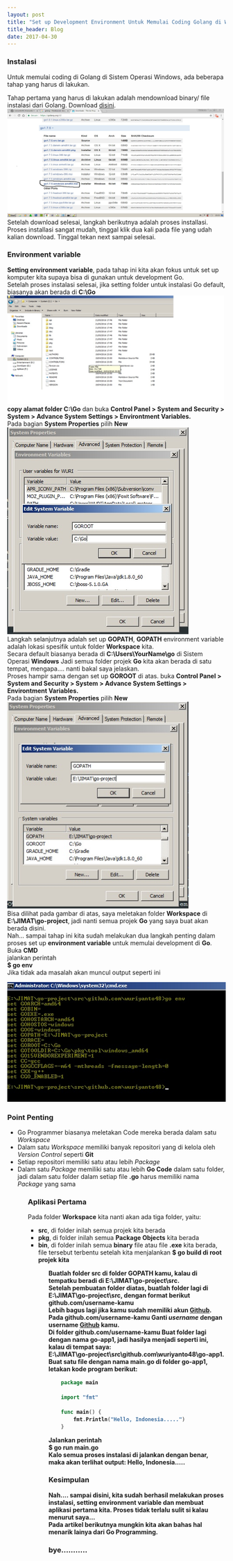```yaml
---
layout: post
title: "Set up Development Environment Untuk Memulai Coding Golang di Windows"
title_header: Blog
date: 2017-04-30
---
```


<h3>Instalasi</h3>
<p>
Untuk memulai coding di Golang di Sistem Operasi Windows, ada beberapa tahap yang harus di lakukan.
</p>
<p>
Tahap pertama yang harus di lakukan adalah mendownload binary/ file instalasi dari Golang. Download <a href="https://golang.org/dl/">disini</a>.<br>
<img src="/assets/img/posts/2017-04-30-set-up-golang-windows-1.jpg" width="500" height="250"/><br>
Setelah download selesai, langkah berikutnya adalah proses installasi. Proses installasi sangat mudah, tinggal klik dua kali pada file yang udah kalian download.
Tinggal tekan next sampai selesai.
</p>

<h3>Environment variable</h3>
<p>
<b>Setting environment variable</b>, pada tahap ini kita akan fokus untuk set up komputer kita supaya bisa di gunakan untuk development Go.<br>
Setelah proses instalasi selesai, jika setting folder untuk instalasi Go default, biasanya akan berada di <b>C:\Go</b> <br>
<img src="/assets/img/posts/2017-04-30-set-up-golang-windows-2.jpg" width="500" height="250"/><br>
<b>copy alamat folder C:\Go</b> dan buka <b>Control Panel > System and Security > System > Advance System Settings > Environtment Variables.</b><br>
Pada bagian <b>System Properties</b> pilih <b>New</b><br>
<img src="/assets/img/posts/2017-04-30-set-up-golang-windows-3.jpg" width="418" height="477"/><br>
Langkah selanjutnya adalah set up <b>GOPATH</b>, <b>GOPATH</b> environment variable adalah lokasi spesifik untuk folder <b>Workspace</b> kita.<br>
Secara default biasanya berada di <b>C:\Users\YourName\go</b> di Sistem Operasi <b>Windows</b>
Jadi semua folder projek <b>Go</b> kita akan berada di satu tempat, mengapa.... nanti bakal saya jelaskan.<br>
Proses hampir sama dengan set up  <b>GOROOT</b> di atas. buka <b>Control Panel > System and Security > System > Advance System Settings > Environtment Variables.</b><br>
Pada bagian <b>System Properties</b> pilih <b>New</b><br>
<img src="/assets/img/posts/2017-04-30-set-up-golang-windows-4.jpg" width="418" height="477"/><br>
Bisa dilihat pada gambar di atas, saya meletakan folder <b>Workspace</b> di <b>E:\JIMAT\go-project</b>, jadi nanti semua projek <b>Go</b> yang saya buat akan berada disini.<br> 
Nah... sampai tahap ini kita sudah melakukan dua langkah penting dalam proses set up <b>environment variable</b> untuk memulai development di <b>Go</b>.<br>
Buka <b>CMD</b><br>
jalankan perintah<br>
<b> $ go env </b><br>
Jika tidak ada masalah akan muncul output seperti ini<br>
</p>
<img src="/assets/img/posts/2017-04-30-set-up-golang-windows-5.jpg" width="520" height="276"/><br>


<h3>Point Penting</h3>
<ul>
<li>Go Programmer biasanya meletakan Code mereka berada dalam satu <i>Workspace</i></li>
<li>Dalam satu <i>Workspace</i> memiliki banyak repositori yang di kelola oleh <i>Version Control</i> seperti <b>Git</b></li>
<li>Setiap repositori memiliki satu atau lebih <i>Package</i></li>
<li>Dalam satu <i>Package</i> memiliki satu atau lebih <b>Go Code</b> dalam satu folder, jadi dalam satu folder dalam setiap file <b>.go</b> harus memiliki nama <i>Package</i> yang sama</li>
<ul>

<h3>Aplikasi Pertama</h3>
<p>
Pada folder <b>Workspace</b> kita nanti akan ada tiga folder, yaitu: <br>
</p>
<ul>
<li><b>src</b>, di folder inilah semua projek kita berada</li>
<li><b>pkg</b>, di folder inilah semua <b>Package Objects</b> kita berada</li>
<li><b>bin</b>, di folder inilah semua <b>binary</b> file atau file <b>.exe</b> kita berada, file tersebut terbentu setelah kita menjalankan <b>$ go build<b/> di root projek kita</li>
<ul>

<p>
Buatlah folder <b>src</b> di folder <b>GOPATH</b> kamu, kalau di tempatku beradi di <b>E:\JIMAT\go-project\src</b>.<br>
Setelah pembuatan folder diatas, buatlah folder lagi di <b>E:\JIMAT\go-project\src</b>, dengan format berikut <b>github.com/username-kamu</b><br>
Lebih bagus lagi jika kamu sudah memiliki akun <a href="https://github.com/">Github</a>.<br>
Pada <b>github.com/username-kamu</b> Ganti <i>username</i> dengan username <a href="https://github.com/">Github</a> kamu.<br>
Di folder <b>github.com/username-kamu</b> Buat folder lagi dengan nama <b>go-app1</b>, jadi hasilya menjadi seperti ini, kalau di tempat saya: <br>
<b>E:\JIMAT\go-project\src\github.com\wuriyanto48\go-app1</b>.<br>
Buat satu file dengan nama <b>main.go</b> di folder <b>go-app1</b>, letakan kode program berikut:
</p>

```go
	package main

	import "fmt"

	func main() {
		fmt.Println("Hello, Indonesia.....")
	}
```

<p>
Jalankan perintah<br>
<b>$ go run main.go</b><br>
Kalo semua proses instalasi di jalankan dengan benar, maka akan terlihat output:
<b>Hello, Indonesia.....</b>
</p>

<h3>Kesimpulan</h3>
<p>
Nah.... sampai disini, kita sudah berhasil melakukan proses instalasi, <b>setting environment variable</b> dan membuat aplikasi pertama kita. Proses tidak terlalu sulit si kalau menurut saya...<br>
Pada artikel berikutnya mungkin kita akan bahas hal menarik lainya dari <b>Go Programming</b>.<br>
</p>

<h3>bye...........</h3>